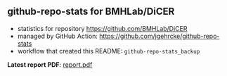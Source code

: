## github-repo-stats for BMHLab/DiCER

- statistics for repository https://github.com/BMHLab/DiCER
- managed by GitHub Action: https://github.com/jgehrcke/github-repo-stats
- workflow that created this README: `github-repo-stats_backup`

**Latest report PDF**: [report.pdf](https://github.com/chaosuo/add-ghrs/raw/github-repo-stats/BMHLab/DiCER/latest-report/report.pdf)

